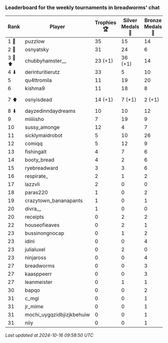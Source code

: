 ### Leaderboard for the weekly tournaments in breadworms' chat
| Rank | Player | Trophies 🏆 | Silver Medals 🥈 | Bronze Medals 🥉 | Points |
|------|--------|-------------|------------------|------------------|--------|
| 1 🥇 | puzzlow | 35 | 15 | 14 | 127.0 |
| 2 🥈 | osnyatsky | 31 | 24 | 6 | 120.0 |
| 3 🥉 ⬆| chubbyhamster__ | 23 (+1) | 36 (+1) | 14 | 112.0 (+4.0) |
| 4 ⬇| derinturitierutz | 33 | 5 | 10 | 109.0 |
| 5 | qu4ttromila | 11 | 19 | 20 | 62.0 |
| 6 | kishma9 | 11 | 18 | 8 | 55.0 |
| 7 ⬆| osnyisdead | 14 (+1) | 7 (+1) | 2 (+1) | 50.0 (+4.5) |
| 8 ⬇| dayzedinndaydreams | 10 | 10 | 12 | 46.0 |
| 9 | miiiiisho | 7 | 19 | 9 | 44.5 |
| 10 | sussy_amonge | 12 | 4 | 7 | 43.5 |
| 11 | sicklymaidrobot | 5 | 10 | 26 | 38.0 |
| 12 | comiqq | 5 | 12 | 9 | 31.5 |
| 13 | fishingalt | 4 | 7 | 6 | 22.0 |
| 14 | booty_bread | 4 | 2 | 6 | 17.0 |
| 15 | ryebreadward | 3 | 3 | 6 | 15.0 |
| 16 | respirate_ | 2 | 1 | 2 | 8.0 |
| 17 | lazzvli | 2 | 0 | 0 | 6.0 |
| 18 | paras220 | 1 | 0 | 2 | 4.0 |
| 19 | crazytown_bananapants | 1 | 0 | 1 | 3.5 |
| 20 | divra__ | 1 | 0 | 0 | 3.0 |
| 20 | receipts | 0 | 2 | 2 | 3.0 |
| 22 | houseofieaves | 0 | 2 | 1 | 2.5 |
| 23 | bussinongnocap | 0 | 1 | 2 | 2.0 |
| 23 | idini | 0 | 0 | 4 | 2.0 |
| 23 | julialuxel | 0 | 2 | 0 | 2.0 |
| 23 | ninjaross | 0 | 0 | 4 | 2.0 |
| 27 | breadworms | 0 | 0 | 3 | 1.5 |
| 27 | kaasppeerr | 0 | 0 | 3 | 1.5 |
| 27 | leanmeister | 0 | 1 | 1 | 1.5 |
| 30 | bapqo | 0 | 0 | 2 | 1.0 |
| 31 | c_mgi | 0 | 0 | 1 | 0.5 |
| 31 | jr_mime | 0 | 0 | 1 | 0.5 |
| 31 | mochi_uygqzidbjizjkbehuiw | 0 | 0 | 1 | 0.5 |
| 31 | niiy | 0 | 0 | 1 | 0.5 |

_Last updated at 2024-10-16 09:58:50 UTC_